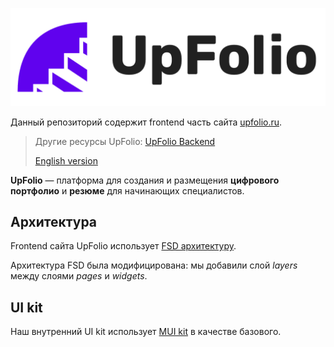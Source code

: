 ![UpFolio](.assets/logo.png)

Данный репозиторий содержит frontend часть сайта [upfolio.ru](https://upfolio.ru).

> Другие ресурсы UpFolio: [UpFolio Backend]()
>
> [English version](README.md)

**UpFolio** — платформа для создания и размещения **цифрового портфолио** и **резюме** для начинающих специалистов.

## Архитектура

Frontend сайта UpFolio использует [FSD архитектуру](https://feature-sliced.design/).

Архитектура FSD была модифицирована: мы добавили слой _layers_ между слоями _pages_ и _widgets_.

## UI kit

Наш внутренний UI kit использует [MUI kit](https://mui.com/) в качестве базового.
